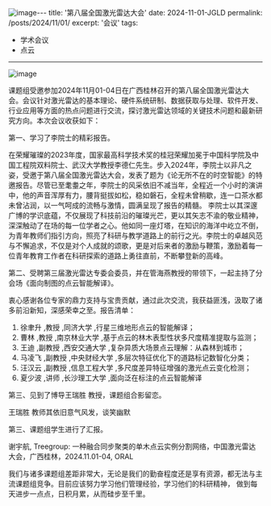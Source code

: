 ![image](https://github.com/user-attachments/assets/f76ec408-5cf8-46b5-8f99-74e86b7e6cac)---
title: '第八届全国激光雷达大会'
date: 2024-11-01-JGLD
permalink: /posts/2024/11/01/
excerpt: '会议'
tags:
  - 学术会议
  - 点云
---


![image](https://github.com/user-attachments/assets/ca2959ca-a7f0-42c5-894e-fb9101f980ca)





课题组受邀参加2024年11月01-04日在广西桂林召开的第八届全国激光雷达大会。会议针对激光雷达的基本理论、硬件系统研制、数据获取与处理、软件开发、行业应用等方面的热点问题进行交流，探讨激光雷达领域的关键技术问题和最新研究方向。本次会议收获如下：


第一、学习了李院士的精彩报告。

在荣耀璀璨的2023年度，国家最高科学技术奖的桂冠荣耀加冕于中国科学院及中国工程院双料院士、武汉大学教授李德仁先生。步入2024年，李院士以非凡之姿，受邀于第八届全国激光雷达大会，发表了题为《论无所不在的时空智能》的特邀报告。尽管已至耄耋之年，李院士的风采依旧不减当年，全程近一个小时的演讲中，他的声音浑厚有力，腰背挺拔如松，稳如磐石，全程未曾稍歇，连一口茶水都未曾沾润，以一气呵成的流畅与激情，圆满呈现了报告的精髓。
李院士以其深邃广博的学识底蕴，不仅展现了科技前沿的璀璨光芒，更以其矢志不渝的敬业精神，深深触动了在场的每一位学者之心。他如同一座灯塔，在知识的海洋中屹立不倒，为青年教师们指引方向，照亮了科研与教学道路上的前行之光。李院士的卓越风范与不懈追求，不仅是对个人成就的颂歌，更是对后来者的激励与鞭策，激励着每一位青年教育工作者在科研探索的道路上勇往直前，不断攀登新的高峰。




第二、受聘第三届激光雷达专委会委员，并在管海燕教授的带领下，一起主持了分会场《面向制图的点云智能解译》。

衷心感谢各位专家的鼎力支持与宝贵贡献，通过此次交流，我获益匪浅，汲取了诸多前沿新知，深感荣幸之至。报告清单： 
1. 徐聿升 ,教授 ,同济大学 ,行星三维地形点云的智能解译；
2. 曹林 ,教授 ,南京林业大学 ,基于点云的林木表型性状多尺度精准提取与监测；
3. 王迪 ,副教授 ,西安交通大学 ,复杂异质大场景点云理解：从森林到城市；
4. 马凌飞 ,副教授 ,中央财经大学 ,多层次特征优化下的道路标记数智化分类；
5. 汪汉云 ,副教授 ,信息工程大学 ,多尺度差异特征增强的激光点云变化检测；
6. 夏少波 ,讲师 ,长沙理工大学 ,面向泛在标注的点云智能解译




第三、见到了博导王瑞胜 教授，课题组合影留恋。


王瑞胜 教师其依旧意气风发，谈笑幽默





第三、课题组学生进行了汇报。

谢宇航, Treegroup: 一种融合同步聚类的单木点云实例分割网络，中国激光雷达大会，广西桂林，2024.11.01-04, ORAL

我们与诸多课题组差距非常大，无论是我们的勤奋程度还是享有资源，都无法与主流课题组竞争。目前应该努力学习他们管理经验，学习他们的科研精神，
做到每天进步一点点，日积月累，从而硅步至千里。






















